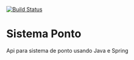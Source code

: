 [![Build Status](https://travis-ci.org/lukasfernandes/ponto-api.svg?branch=master)](https://travis-ci.org/lukasfernandes/ponto-api)
# Sistema Ponto
Api para sistema de ponto usando Java e Spring
